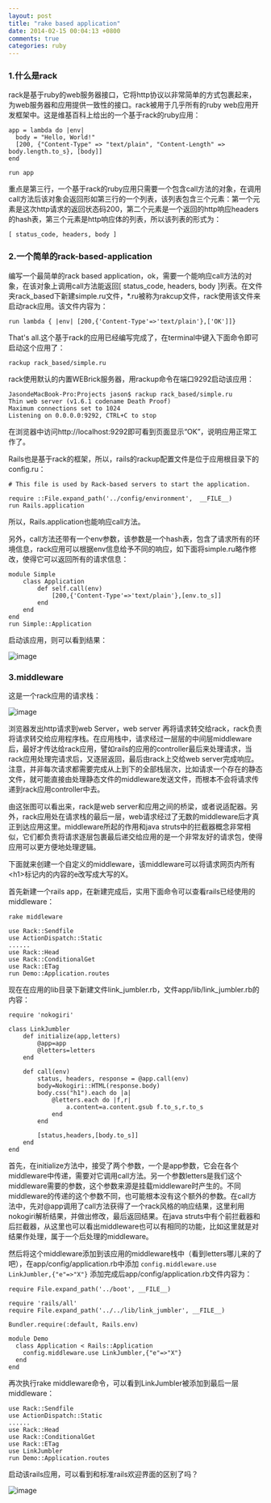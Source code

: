 ```yaml
---
layout: post
title: "rake based application"
date: 2014-02-15 00:04:13 +0800
comments: true
categories: ruby
---
```


### 1.什么是rack

rack是基于ruby的web服务器接口，它将http协议以非常简单的方式包裹起来，为web服务器和应用提供一致性的接口。rack被用于几乎所有的ruby web应用开发框架中。这是维基百科上给出的一个基于rack的ruby应用：

	app = lambda do |env|
	  body = "Hello, World!"
	  [200, {"Content-Type" => "text/plain", "Content-Length" => body.length.to_s}, [body]]
	end
	 
	run app

重点是第三行，一个基于rack的ruby应用只需要一个包含call方法的对象，在调用call方法后该对象会返回形如第三行的一个列表，该列表包含三个元素：第一个元素是这次http请求的返回状态码200，第二个元素是一个返回的http响应headers的hash表，第三个元素是http响应体的列表，所以该列表的形式为：

	[ status_code, headers, body ]

<!-- more -->

### 2.一个简单的rack-based-application

编写一个最简单的rack based application，ok，需要一个能响应call方法的对象，在该对象上调用call方法能返回[ status_code, headers, body ]列表。在文件夹rack_based下新建simple.ru文件，*.ru被称为rakcup文件，rack使用该文件来启动rack应用。该文件内容为：

	run lambda { |env| [200,{'Content-Type'=>'text/plain'},['OK']]}

That's all.这个基于rack的应用已经编写完成了，在terminal中键入下面命令即可启动这个应用了：

	rackup rack_based/simple.ru

rack使用默认的内置WEBrick服务器，用rackup命令在端口9292启动该应用：

	JasondeMacBook-Pro:Projects jason$ rackup rack_based/simple.ru 
	Thin web server (v1.6.1 codename Death Proof)
	Maximum connections set to 1024
	Listening on 0.0.0.0:9292, CTRL+C to stop

在浏览器中访问http://localhost:9292即可看到页面显示“OK”，说明应用正常工作了。

Rails也是基于rack的框架，所以，rails的rackup配置文件是位于应用根目录下的config.ru：

	# This file is used by Rack-based servers to start the application.
	
	require ::File.expand_path('../config/environment',  __FILE__)
	run Rails.application

所以，Rails.application也能响应call方法。

另外，call方法还带有一个env参数，该参数是一个hash表，包含了请求所有的环境信息，rack应用可以根据env信息给予不同的响应，如下面将simple.ru略作修改，使得它可以返回所有的请求信息：

	module Simple
		class Application
			def self.call(env)
				[200,{'Content-Type'=>'text/plain'},[env.to_s]]
			end
		end
	end
	run Simple::Application

启动该应用，则可以看到结果：

![image](http://a.hiphotos.bdimg.com/album/s%3D550%3Bq%3D90%3Bc%3Dxiangce%2C100%2C100/sign=6bc04cf1d358ccbf1fbcb53f29e3cd03/9d82d158ccbf6c815814c9abbe3eb13533fa4056.jpg?referer=0e96044c8594a4c25334d21ba04c&x=.jpg)

### 3.middleware

这是一个rack应用的请求栈：

![image](http://e.hiphotos.bdimg.com/album/s%3D550%3Bq%3D90%3Bc%3Dxiangce%2C100%2C100/sign=70915c2796eef01f491418c0d0c5e818/8d5494eef01f3a29e9eb308d9b25bc315c607c56.jpg?referer=639819647d3e6709e71770cfbc4c&x=.jpg)

浏览器发出http请求到web Server，web server 再将请求转交给rack，rack负责将请求转交给应用程序栈。在应用栈中，请求经过一层层的中间层middleware后，最好才传达给rack应用，譬如rails的应用的controller最后来处理请求，当rack应用处理完请求后，又逐层返回，最后由rack上交给web server完成响应。注意，并非每次请求都需要完成从上到下的全部栈层次，比如请求一个存在的静态文件，就可能直接由处理静态文件的middleware发送文件，而根本不会将请求传递到rack应用controller中去。

由这张图可以看出来，rack是web server和应用之间的桥梁，或者说适配器。另外，rack应用处在请求栈的最后一层，web请求经过了无数的middleware后才真正到达应用这里。middleware所起的作用和java struts中的拦截器概念非常相似，它们都负责将请求逐层包裹最后递交给应用的是一个非常友好的请求包，使得应用可以更方便地处理逻辑。
      
下面就来创建一个自定义的middleware，该middleware可以将请求网页内所有\<h1>标记内的内容的e改写成大写的X。

首先新建一个rails app，在新建完成后，实用下面命令可以查看rails已经使用的middleware：

	rake middleware
	
	use Rack::Sendfile
	use ActionDispatch::Static
	......
	use Rack::Head
	use Rack::ConditionalGet
	use Rack::ETag
	run Demo::Application.routes

现在在应用的lib目录下新建文件link_jumbler.rb，文件app/lib/link_jumbler.rb的内容：

	require 'nokogiri'
	
	class LinkJumbler
		def initialize(app,letters)
			@app=app
			@letters=letters
		end
	
		def call(env)
			status, headers, response = @app.call(env)
			body=Nokogiri::HTML(response.body)
			body.css("h1").each do |a|
				@letters.each do |f,r|
					a.content=a.content.gsub f.to_s,r.to_s
				end
			end
	
			[status,headers,[body.to_s]]
		end
	end

首先，在initialize方法中，接受了两个参数，一个是app参数，它会在各个middleware中传递，需要对它调用call方法。另一个参数letters是我们这个middleware需要的参数，这个参数来源是挂载middleware时产生的。不同middleware的传递的这个参数不同，也可能根本没有这个额外的参数。在call方法中，先对@app调用了call方法获得了一个rack风格的响应结果，这里利用nokogiri解析结果，并做出修改，最后返回结果。在java struts中有个前拦截器和后拦截器，从这里也可以看出middleware也可以有相同的功能，比如这里就是对结果作处理，属于一个后处理的middleware。

然后将这个middleware添加到该应用的middleware栈中（看到letters哪儿来的了吧），在app/config/application.rb中添加
`config.middleware.use LinkJumbler,{"e"=>"X"}`
添加完成后app/config/application.rb文件内容为：

	require File.expand_path('../boot', __FILE__)

	require 'rails/all'
	require File.expand_path('../../lib/link_jumbler', __FILE__)

	Bundler.require(:default, Rails.env)
	
	module Demo
	  class Application < Rails::Application
	    config.middleware.use LinkJumbler,{"e"=>"X"}
	  end
	end

再次执行rake middleware命令，可以看到LinkJumbler被添加到最后一层middleware：

	use Rack::Sendfile
	use ActionDispatch::Static
	......
	use Rack::Head
	use Rack::ConditionalGet
	use Rack::ETag
	use LinkJumbler
	run Demo::Application.routes

启动该rails应用，可以看到和标准rails欢迎界面的区别了吗？

![image](http://b.hiphotos.bdimg.com/album/s%3D550%3Bq%3D90%3Bc%3Dxiangce%2C100%2C100/sign=513d3845adc379317968862cdbffc678/f636afc379310a559ad424b7b54543a983261084.jpg?referer=65c5a1751f950a7b2c227af4509b&x=.jpg)